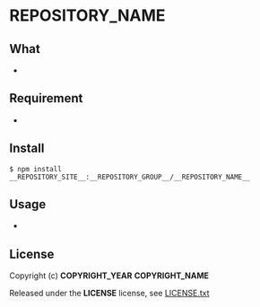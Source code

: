 # __REPOSITORY_NAME__

## What

* 

## Requirement

* 

## Install

```shell
$ npm install __REPOSITORY_SITE__:__REPOSITORY_GROUP__/__REPOSITORY_NAME__
```

## Usage

* 

## License

Copyright (c) __COPYRIGHT_YEAR__ __COPYRIGHT_NAME__

Released under the __LICENSE__ license, see [LICENSE.txt](LICENSE.txt)

